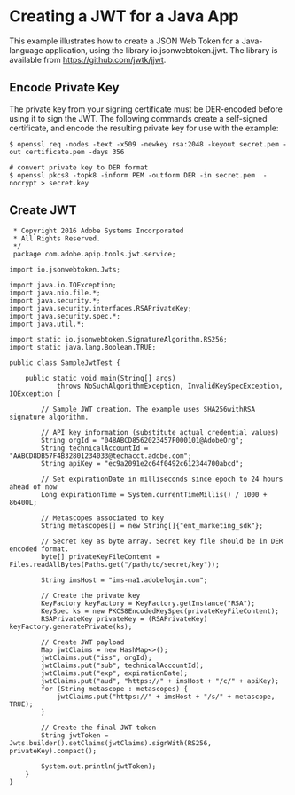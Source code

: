 # Creating a JWT for a Java App

This example illustrates how to create a JSON Web Token for a Java-language application, using the library io.jsonwebtoken.jjwt. The library is available from https://github.com/jwtk/jjwt.

## Encode Private Key

The private key from your signing certificate must be DER-encoded before using it to sign the JWT. The following commands create a self-signed certificate, and encode the resulting private key for use with the example:

```# create the certificate and private key using openssl
$ openssl req -nodes -text -x509 -newkey rsa:2048 -keyout secret.pem -out certificate.pem -days 356

# convert private key to DER format
$ openssl pkcs8 -topk8 -inform PEM -outform DER -in secret.pem  -nocrypt > secret.key
```

## Create JWT

```/**
 * Copyright 2016 Adobe Systems Incorporated
 * All Rights Reserved.
 */
 package com.adobe.apip.tools.jwt.service;

import io.jsonwebtoken.Jwts;

import java.io.IOException;
import java.nio.file.*;
import java.security.*;
import java.security.interfaces.RSAPrivateKey;
import java.security.spec.*;
import java.util.*;

import static io.jsonwebtoken.SignatureAlgorithm.RS256;
import static java.lang.Boolean.TRUE;

public class SampleJwtTest {

    public static void main(String[] args)
            throws NoSuchAlgorithmException, InvalidKeySpecException, IOException {

        // Sample JWT creation. The example uses SHA256withRSA signature algorithm.

        // API key information (substitute actual credential values)
        String orgId = "048ABCD8562023457F000101@AdobeOrg";
        String technicalAccountId = "AABCD8DB57F4B32801234033@techacct.adobe.com";
        String apiKey = "ec9a2091e2c64f0492c612344700abcd";

        // Set expirationDate in milliseconds since epoch to 24 hours ahead of now 
        Long expirationTime = System.currentTimeMillis() / 1000 + 86400L;

        // Metascopes associated to key
        String metascopes[] = new String[]{"ent_marketing_sdk"};

        // Secret key as byte array. Secret key file should be in DER encoded format.
        byte[] privateKeyFileContent = Files.readAllBytes(Paths.get("/path/to/secret/key"));

        String imsHost = "ims-na1.adobelogin.com";

        // Create the private key
        KeyFactory keyFactory = KeyFactory.getInstance("RSA");
        KeySpec ks = new PKCS8EncodedKeySpec(privateKeyFileContent);
        RSAPrivateKey privateKey = (RSAPrivateKey) keyFactory.generatePrivate(ks);

        // Create JWT payload
        Map jwtClaims = new HashMap<>();
        jwtClaims.put("iss", orgId);
        jwtClaims.put("sub", technicalAccountId);
        jwtClaims.put("exp", expirationDate);
        jwtClaims.put("aud", "https://" + imsHost + "/c/" + apiKey);
        for (String metascope : metascopes) {
            jwtClaims.put("https://" + imsHost + "/s/" + metascope, TRUE);
        }

        // Create the final JWT token
        String jwtToken = Jwts.builder().setClaims(jwtClaims).signWith(RS256, privateKey).compact();

        System.out.println(jwtToken);
    }
}
```
